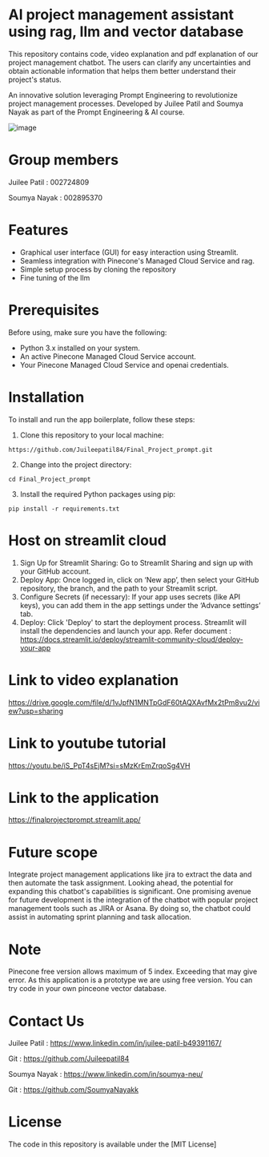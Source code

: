 # AI project management assistant using rag, llm and vector database

This repository contains code, video explanation and pdf explanation of our project management chatbot. The users can clarify any uncertainties and obtain actionable information that helps them better understand their project's status.

An innovative solution leveraging Prompt Engineering to revolutionize project management processes. Developed by Juilee Patil and Soumya Nayak as part of the Prompt Engineering & AI course.

![image](https://github.com/user-attachments/assets/5d6fd6bf-27ba-4d25-8e02-e5f645327422)

# Group members

Juilee Patil     : 002724809


Soumya Nayak     : 002895370

# Features

- Graphical user interface (GUI) for easy interaction using Streamlit.
- Seamless integration with Pinecone's Managed Cloud Service and rag.
- Simple setup process by cloning the repository
- Fine tuning of the llm

# Prerequisites

Before using, make sure you have the following:

- Python 3.x installed on your system.
- An active Pinecone Managed Cloud Service account.
- Your Pinecone Managed Cloud Service and openai credentials.

# Installation

To install and run the app boilerplate, follow these steps:

1. Clone this repository to your local machine:

```shell
https://github.com/Juileepatil84/Final_Project_prompt.git
```

2. Change into the project directory:

```shell
cd Final_Project_prompt
```

3. Install the required Python packages using pip:

```shell
pip install -r requirements.txt
```
# Host on streamlit cloud

1. Sign Up for Streamlit Sharing: Go to Streamlit Sharing and sign up with your GitHub account.
2. Deploy App: Once logged in, click on ‘New app’, then select your GitHub repository, the branch, and the path to your Streamlit script. 
4. Configure Secrets (if necessary): If your app uses secrets (like API keys), you can add them in the app settings under the ‘Advance settings’ tab.
5. Deploy: Click 'Deploy' to start the deployment process. Streamlit will install the dependencies and launch your app.
   Refer document : https://docs.streamlit.io/deploy/streamlit-community-cloud/deploy-your-app

# Link to video explanation
https://drive.google.com/file/d/1vJpfN1MNTpGdF60tAQXAvfMx2tPm8vu2/view?usp=sharing

# Link to youtube tutorial
https://youtu.be/iS_PpT4sEjM?si=sMzKrEmZrqoSg4VH

# Link to the application
https://finalprojectprompt.streamlit.app/

# Future scope

Integrate project management applications like jira to extract the data and then automate the task assignment.
Looking ahead, the potential for expanding this chatbot's capabilities is significant. One promising avenue for future development is the integration of the chatbot with popular project management tools such as JIRA or Asana. By doing so, the chatbot could assist in automating sprint planning and task allocation.

# Note 

Pinecone free version allows maximum of 5 index. Exceeding that may give error. As this application is a prototype we are using free version. You can try code in your own pinceone vector database. 

# Contact Us

Juilee Patil : https://www.linkedin.com/in/juilee-patil-b49391167/

Git : https://github.com/Juileepatil84

Soumya Nayak : https://www.linkedin.com/in/soumya-neu/

Git : https://github.com/SoumyaNayakk

# License

The code in this repository is available under the [MIT License]

